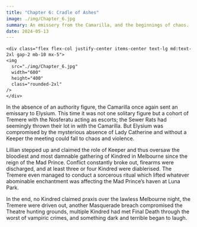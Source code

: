 ```yaml
---
title: "Chapter 6: Cradle of Ashes"
image: ./img/Chapter_6.jpg
summary: An emissery from the Camarilla, and the beginnings of chaos.
date: 2024-05-13
---
```

    <div class="flex flex-col justify-center items-center text-lg md:text-2xl gap-2 mb-10 mx-5">
    <img
      src="./img/Chapter_6.jpg"
      width="600"
      height="400"
      class="rounded-2xl"
    />
    </div>

In the absence of an authority figure, the Camarilla once again sent an emissary to Elysium. This time it was not one solitary figure but a cohort of Tremere with the Nosferatu acting as escorts; the Sewer Rats had seemingly thrown their lot in with the Camarilla. But Elysium was compromised by the mysterious absence of Lady Catherine and without a Keeper the meeting could fall to chaos and violence.

Lillian stepped up and claimed the role of Keeper and thus oversaw the bloodiest and most damnable gathering of Kindred in Melbourne since the reign of the Mad Prince. Conflict constantly broke out, firearms were discharged, and at least three or four Kindred were diablerised. The Tremere even managed to conduct a sorcerous ritual which lifted whatever abominable enchantment was affecting the Mad Prince’s haven at Luna Park.

In the end, no Kindred claimed praxis over the lawless Melbourne night, the Tremere were driven out, another Masquerade breach compromised the Theatre hunting grounds, multiple Kindred had met Final Death through the worst of vampiric crimes, and something dark and terrible began to laugh.

